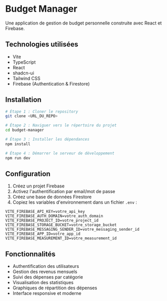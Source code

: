 # Budget Manager

Une application de gestion de budget personnelle construite avec React et Firebase.

## Technologies utilisées

- Vite
- TypeScript
- React
- shadcn-ui
- Tailwind CSS
- Firebase (Authentication & Firestore)

## Installation

```sh
# Étape 1 : Cloner le repository
git clone <URL_DU_REPO>

# Étape 2 : Naviguer vers le répertoire du projet
cd budget-manager

# Étape 3 : Installer les dépendances
npm install

# Étape 4 : Démarrer le serveur de développement
npm run dev
```

## Configuration

1. Créez un projet Firebase
2. Activez l'authentification par email/mot de passe
3. Créez une base de données Firestore
4. Copiez les variables d'environnement dans un fichier `.env` :
```
VITE_FIREBASE_API_KEY=votre_api_key
VITE_FIREBASE_AUTH_DOMAIN=votre_auth_domain
VITE_FIREBASE_PROJECT_ID=votre_project_id
VITE_FIREBASE_STORAGE_BUCKET=votre_storage_bucket
VITE_FIREBASE_MESSAGING_SENDER_ID=votre_messaging_sender_id
VITE_FIREBASE_APP_ID=votre_app_id
VITE_FIREBASE_MEASUREMENT_ID=votre_measurement_id
```

## Fonctionnalités

- Authentification des utilisateurs
- Gestion des revenus mensuels
- Suivi des dépenses par catégorie
- Visualisation des statistiques
- Graphiques de répartition des dépenses
- Interface responsive et moderne
